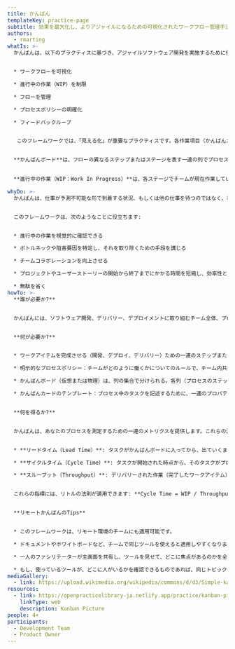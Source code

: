 ```yaml
---
title: かんばん
templateKey: practice-page
subtitle: 効果を最大化し、よりアジャイルになるための可視化されたワークフロー管理手法
authors:
  - rmarting
whatIs: >-
  かんばんは、以下のプラクティスに基づき、アジャイルソフトウェア開発を実施するために使用されるフレームワークです:


  * ワークフローを可視化

  * 進行中の作業（WIP）を制限

  * フローを管理

  * プロセスポリシーの明確化

  * フィードバックループ


   このフレームワークでは、「見える化」が重要なプラクティスです。各作業項目（かんばんカード）は、ボード（かんばんボード）上に視覚的に表現され、チームメンバーはいつでもプロセス全体のすべての項目の状況を確認することができます。このフレームワークにより、フローの最適化・効率化を図ることができます。


  **かんばんボード**は、フローの異なるステップまたはステージを表す一連の列でプロセスを表します。それぞれの**かんばんカード**は、タスクとそのステータスに関する貴重な情報（例：概要、責任者、期限、...）を含むワークアイテム（要求された、またはすでに進行中のもの）を表します。
 

  **進行中の作業（WIP：Work In Progress）**は、各ステージでチームが現在作業しているワークアイテムの数を表します。この限界値は、各チームのワークフローの能力を表し、ボトルネックの特定に役立ちます。この値は、安定したワークフローを定義し、予測可能なデリバリーを行うために役立ちます。

whyDo: >-
  かんばんは、仕事が予測不可能な形で到着する状況、もしくは他の仕事を待つのではなく、準備ができ次第すぐに展開すべき状況に適用されます。


  このフレームワークは、次のようなことに役立ちます:


  * 進行中の作業を視覚的に確認できる

  * ボトルネックや阻害要因を特定し、それを取り除くための手段を講じる

  * チームコラボレーションを向上させる

  * プロジェクトやユーザーストーリーの開始から終了までにかかる時間を短縮し、効率性と生産性を向上させる

  * 無駄を省く
howTo: >-
  **誰が必要か?**


  かんばんには、ソフトウェア開発、デリバリー、デプロイメントに取り組むチーム全体、プロダクトオーナー、およびこのプロセスに関する知識を持つ他の利害関係者が参加します。また、チームがこのフレームワークに慣れていない場合は、ファシリテーターにとって役に立つものになります。


  **何が必要か?**


  * ワークアイテムを完成させる（開発、デプロイ、デリバリー）ための一連のステップまたはそのためのステップとして定義されるプロセスまたはワークフロー。

  * 明示的なプロセスポリシー：チームがどのように働くかについてのルールで、チーム内共同で開発されるべきもの。これらのルールは、あるワークアイテムをある列から他の列に移動させることができる条件などを記述します。

  * かんばんボード（仮想または物理）は、列の集合で分けられる。各列（プロセスのステップまたは段階）の意味は、チームの各メンバーにとってよく理解されている必要があります。

  * かんばんカードのテンプレート：プロセス中のタスクを記述するために、一連のプロパティ、値、または定義でワークアイテムを識別します。このテンプレートは、かんばんカードを作成するのに役立ちます。


  **何を得るか?**


  かんばんは、あなたのプロセスを測定するための一連のメトリクスを提供します。これらの測定基準は、フローを改善し、失敗のポイントを特定するのに非常に有用です。


  * **リードタイム（Lead Time）**: タスクがかんばんボードに入ってから、出ていくまでの時間を計測します。我々のお客様のための指標です。

  * **サイクルタイム（Cycle Time）**: タスクが開始された時点から、そのタスクがプロセスを通過するのに費やした時間を測定します。

  * **スループット（Throughput）**: デリバリーされた作業（完了したワークアイテム）の総量を測定します。


  これらの指標には、リトルの法則が適用できます: **Cycle Time = WIP / Throughput**


  **リモートかんばんのTips**


  * このフレームワークは、リモート環境のチームにも適用可能です。

  * ドキュメントやホワイトボードなど、チームで同じツールを使えると適用しやすくなります。

  * 一人のファシリテーターが主画面を共有し、ツールを見せて、どこに焦点があるのかを全員が理解できるようにします。

  * もし、使っているツールが、どこに人がいるかを確認できるものであれば、同じトピックに集中することができ、とても便利です。
mediaGallery:
  - link: https://upload.wikimedia.org/wikipedia/commons/d/d3/Simple-kanban-board-.jpg
resources:
  - link: https://openpracticelibrary-ja.netlify.app/practice/kanban-picture/
    linkType: web
    description: Kanban Picture
people: 4+
participants:
  - Development Team
  - Product Owner
---
```

